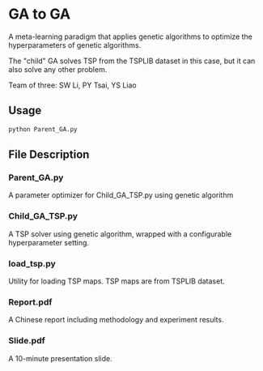 # GA to GA

A meta-learning paradigm that applies genetic algorithms to optimize the hyperparameters of genetic algorithms.

The "child" GA solves TSP from the TSPLIB dataset in this case, but it can also solve any other problem.

Team of three: SW Li, PY Tsai, YS Liao

## Usage

```bash
python Parent_GA.py
```

## File Description

### Parent_GA.py

A parameter optimizer for Child_GA_TSP.py using genetic algorithm

### Child_GA_TSP.py

A TSP solver using genetic algorithm, wrapped with a configurable hyperparameter setting.

### load_tsp.py

Utility for loading TSP maps. TSP maps are from TSPLIB dataset.

### Report.pdf

A Chinese report including methodology and experiment results.

### Slide.pdf

A 10-minute presentation slide.
